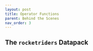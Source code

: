 ```yaml
---
layout: post
title: Operator Functions
parent: Behind the Scenes
nav_order: 3
---
```

**The `rocketriders` Datapack**
---
